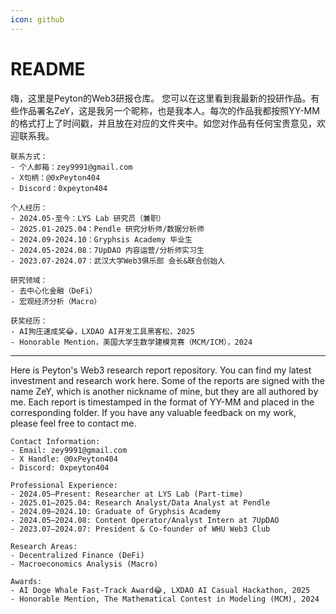 ```yaml
---
icon: github
---
```


# README

嗨，这里是Peyton的Web3研报仓库。 您可以在这里看到我最新的投研作品。有些作品署名ZeY，这是我另一个昵称，也是我本人。每次的作品我都按照YY-MM的格式打上了时间戳，并且放在对应的文件夹中。如您对作品有任何宝贵意见，欢迎联系我。

```solidity
联系方式：
- 个人邮箱：zey9991@gmail.com
- X句柄：@0xPeyton404
- Discord：0xpeyton404

个人经历：
- 2024.05-至今：LYS Lab 研究员（兼职）
- 2025.01-2025.04：Pendle 研究分析师/数据分析师
- 2024.09-2024.10：Gryphsis Academy 毕业生
- 2024.05-2024.08：7UpDAO 内容运营/分析师实习生
- 2023.07-2024.07：武汉大学Web3俱乐部 会长&联合创始人

研究领域：
- 去中心化金融（DeFi）
- 宏观经济分析（Macro）

获奖经历：
- AI狗庄速成奖😂，LXDAO AI开发工具黑客松，2025
- Honorable Mention，美国大学生数学建模竞赛（MCM/ICM），2024
```

--------------

Here is Peyton's Web3 research report repository. You can find my latest investment and research work here. Some of the reports are signed with the name ZeY, which is another nickname of mine, but they are all authored by me. Each report is timestamped in the format of YY-MM and placed in the corresponding folder. If you have any valuable feedback on my work, please feel free to contact me.

```solidity
Contact Information:
- Email: zey9991@gmail.com
- X Handle: @0xPeyton404
- Discord: 0xpeyton404

Professional Experience:
- 2024.05–Present: Researcher at LYS Lab (Part-time)
- 2025.01–2025.04: Research Analyst/Data Analyst at Pendle
- 2024.09–2024.10: Graduate of Gryphsis Academy
- 2024.05–2024.08: Content Operator/Analyst Intern at 7UpDAO
- 2023.07–2024.07: President & Co-founder of WHU Web3 Club

Research Areas:
- Decentralized Finance (DeFi)
- Macroeconomics Analysis (Macro)

Awards:
- AI Doge Whale Fast-Track Award😂, LXDAO AI Casual Hackathon, 2025
- Honorable Mention, The Mathematical Contest in Modeling (MCM), 2024
```

